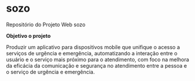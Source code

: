 # sozo

Repositório do Projeto Web sozo

**Objetivo o projeto**

Produzir um aplicativo para dispositivos mobile que unifique o acesso a serviços de urgência e emergência, automatizando a interação entre o usuário e o serviço mais próximo para o atendimento, com foco na melhora da eficácia da comunicação e segurança no atendimento entre a pessoa e o serviço de urgência e emergência.


